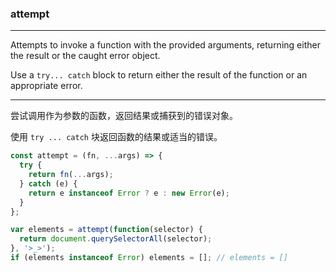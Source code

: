 ### attempt

------------

Attempts to invoke a function with the provided arguments, returning either the result or the caught error object.

Use a `try... catch` block to return either the result of the function or an appropriate error.

------------

尝试调用作为参数的函数，返回结果或捕获到的错误对象。

使用 `try ... catch` 块返回函数的结果或适当的错误。


```js
const attempt = (fn, ...args) => {
  try {
    return fn(...args);
  } catch (e) {
    return e instanceof Error ? e : new Error(e);
  }
};
```

```js
var elements = attempt(function(selector) {
  return document.querySelectorAll(selector);
}, '>_>');
if (elements instanceof Error) elements = []; // elements = []
```
